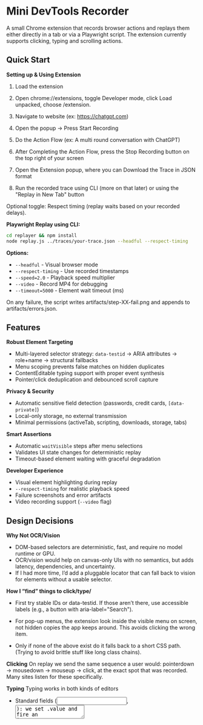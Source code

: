 # Mini DevTools Recorder

A small Chrome extension that records browser actions and replays them either directly in a tab or via a Playwright script.
The extension currently supports clicking, typing and scrolling actions.

## Quick Start

**Setting up & Using Extension**

1. Load the extension

2. Open chrome://extensions, toggle Developer mode, click Load unpacked, choose /extension.

3. Navigate to website (ex: https://chatgpt.com)

4. Open the popup → Press Start Recording

5. Do the Action Flow (ex: A multi round conversation with ChatGPT)

6. After Completing the Action Flow, press the Stop Recording button on the top right of your screen

7. Open the Extension popup, where you can Download the Trace in JSON format

8. Run the recorded trace using CLI (more on that later) or using the "Replay in New Tab" button

Optional toggle: Respect timing (replay waits based on your recorded delays).

**Playwright Replay using CLI:**
```bash
cd replayer && npm install
node replay.js ../traces/your-trace.json --headful --respect-timing
```

**Options:**
- `--headful` - Visual browser mode
- `--respect-timing` - Use recorded timestamps
- `--speed=2.0` - Playback speed multiplier  
- `--video` - Record MP4 for debugging
- `--timeout=5000` - Element wait timeout (ms)

On any failure, the script writes artifacts/step-XX-fail.png and appends to artifacts/errors.json.

## Features

**Robust Element Targeting**
- Multi-layered selector strategy: `data-testid` → ARIA attributes → role+name → structural fallbacks
- Menu scoping prevents false matches on hidden duplicates
- ContentEditable typing support with proper event synthesis
- Pointer/click deduplication and debounced scroll capture

**Privacy & Security**
- Automatic sensitive field detection (passwords, credit cards, `[data-private]`)
- Local-only storage, no external transmission
- Minimal permissions (activeTab, scripting, downloads, storage, tabs)

**Smart Assertions**
- Automatic `waitVisible` steps after menu selections
- Validates UI state changes for deterministic replay
- Timeout-based element waiting with graceful degradation

**Developer Experience**
- Visual element highlighting during replay
- `--respect-timing` for realistic playback speed
- Failure screenshots and error artifacts
- Video recording support (`--video` flag)

## Design Decisions

**Why Not OCR/Vision**
- DOM-based selectors are deterministic, fast, and require no model runtime or GPU.
- OCR/vision would help on canvas-only UIs with no semantics, but adds latency, dependencies, and uncertainty.
- If I had more time, I’d add a pluggable locator that can fall back to vision for elements without a usable selector.


**How I  “find” things to click/type/**

- First try stable IDs or data-testid. If those aren’t there, use accessible labels (e.g., a button with aria-label="Search").

- For pop-up menus, the extension look inside the visible menu on screen, not hidden copies the app keeps around. This avoids clicking the wrong item.

- Only if none of the above exist do it falls back to a short CSS path. (Trying to avoid brittle stuff like long class chains).

**Clicking**
On replay we send the same sequence a user would: pointerdown → mousedown → mouseup → click, at the exact spot that was recorded. Many sites listen for these specifically.

**Typing**
Typing works in both kinds of editors

- Standard fields (<input>, <textarea>): we set .value and fire an input event so frameworks update.

- Rich editors (contenteditable): “insert text” character by character, which triggers the editor’s own handlers.

**Timing and waiting**
- Before acting, the extension wait for the page to finish loading and for the target element to exist.

- “Respect timing” (toggle) replays your original delays so interactions don’t run ahead of the UI.

## Limitations & Future Work

**Current Scope:**
- Single-tab interactions only
- No cross-site authentication flows
- DOM-based targeting (no canvas/video elements)
- Only records and replays clicks, typing and scrolls 

**Room for future Enhancements:**
- File upload interaction recording  
- Clipboard operation capture
- Optional vision fallback for non-DOM targets
- StorageState integration for auth persistence

## What I finished before the Two Hour Mark
- Set up the Chrome extension with a simple popup and background script.

- Built the recorder: it logs page visits, clicks, typing, pressing Enter, and basic scrolling.

- Added a Download Trace button that saves the actions as a JSON file.

- Wrote a command-line replayer (Playwright) that can open the site and play those actions back.

## What I did after the Two Hour Mark
- Replay in New Tab button from the extension UI, plus a toggle to respect the original timing.

- Made menu clicks reliable even if the app changes layout (it chooses items by visible name like “Web search,” not fragile CSS positions).

- More realistic clicks (the replay clicks at the same spot you did) and a quick highlight on the target so you can see what’s happening.

- Polished UI using your logo to come up with a nice theme


## Architecture

```
extension/                  # Chrome Extension (MV3)
├── manifest.json          # Extension configuration
├── background.js          # Service worker & state coordination
├── content.js             # Event capture engine
├── replayer.content.js    # In-browser replay engine
├── popup.html             # Recording UI
├── popup.js               # UI logic
├── icons/                 # Extension icons
│   ├── icon-16.png        # 16x16 icon
│   ├── icon-32.png        # 32x32 icon
│   └── icon-48.png        # 48x48 icon
└── utils/
    ├── selector.js        # Robust selector generation
    └── trace-validator.js # Schema validation

replayer/                  # Standalone CLI
├── package.json           # Playwright dependencies
├── package-lock.json      # Dependency lock file
├── replay.js              # CLI replay with video support
├── artifacts/             # Generated screenshots/videos
└── node_modules/          # Dependencies

traces/                    # Example traces
└── example.json           # Sample trace file

trace.schema.json          # JSON Schema v1
LICENSE
README.md
```

## Trace Format

```json
{
  "version": 1,
  "meta": { "userAgent": "...", "viewport": {"width": 1280, "height": 720} },
  "steps": [
    {"type": "navigate", "url": "https://app.com", "ts": 0},
    {"type": "click", "selector": "[data-testid='btn']", "offset": {"x": 10, "y": 8}, "ts": 0.5},
    {"type": "type", "selector": "#input", "text": "hello", "ts": 1.2},
    {"type": "waitVisible", "selector": "[aria-checked='true']", "timeout": 3000, "ts": 1.8}
  ]
}
```

MIT License
